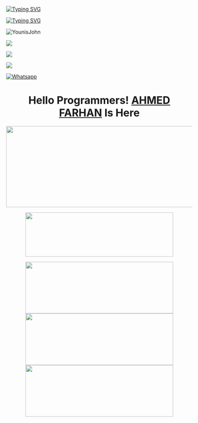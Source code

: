[![Typing SVG](https://readme-typing-svg.herokuapp.com?color=%23FF0000&lines=WELCOME+TO+MY+GITHUB+IAM+FARHAN+🩵)](https://git.io/typing-svg)

[![Typing SVG](https://readme-typing-svg.herokuapp.com?color=%23AF00FF&lines=Student+of+9th,+10th+Class+ðŸŒ»ðŸ˜™)](https://git.io/typing-svg)


![YounisJohn](https://komarev.com/ghpvc/?username=BLAZE-143&color=blue)

<a href="https://github.com/BLAZE-143"><img src="https://img.shields.io/github/followers/BLAZE-143?label=followers&style=social"/></a>

[![](https://img.shields.io/badge/Facebook-blue?logo=Facebook&logoColor=blue&labelColor=white)](https://www.facebook.com/F4RH9NXXX.COM12)

[![](https://img.shields.io/badge/Messenger-red?logo=Messenger&logoColor=red&labelColor=black)](https://m.me/F4RH9NXXX.COM12)

[![Whatsapp](https://img.shields.io/badge/Whatsapp-AHMED.FARHAN-deepgreen?style=flat-square&logo=whatsapp)](https://wa.me/+8801843961233)

</p>
<h1 align="center">
  <b>Hello Programmers!<b> <a href="https://www.facebook.com/F4RH9NXXX.COM12" target="blank">AHMED FARHAN</a> Is Here
</h1>
<p align="center">
  <img width="600" height="220" src="https://github-readme-stats.vercel.app/api?username=BLAZE-143&show_icons=true&theme=chartreuse-dark&locale=id">
</p>
<p align="center">
  <img width="400" height="120" src="https://github-readme-stats.vercel.app/api/top-langs/?username=BLAZE-143&layout=compact&theme=chartreuse-dark">
</p>
<p align="center">
<a href="https://github.com/BLAZE-143/FARHAN"><img width="400" height="140" src="https://github-readme-stats.vercel.app/api/pin/?username=BLAZE-143&repo=FARHAN&theme=chartreuse-dark"></a>
<a href="https://github.com/BLAZE-143/FILE"><img width="400" height="140" src="https://github-readme-stats.vercel.app/api/pin/?username=BLAZE-143&repo=FILE&theme=chartreuse-dark"></a>
<a href="https://github.com/BLAZE-143/Random"><img width="400" 
height="140" src="https://github-readme-stats.vercel.app/api/pin/?username=BLAZE-143&repo=RANDOM&theme=chartreuse-dark"></a>
<a
